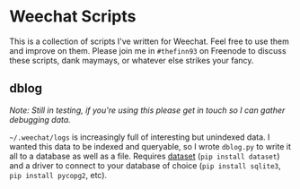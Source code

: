 # Weechat Scripts

This is a collection of scripts I've written for Weechat. Feel free to use them and improve
on them. Please join me in `#thefinn93` on Freenode to discuss these scripts, dank maymays,
or whatever else strikes your fancy.


## dblog
_Note: Still in testing, if you're using this please get in touch so I can gather debugging data._

`~/.weechat/logs` is increasingly full of interesting but unindexed data. I wanted this data
to be indexed and queryable, so I wrote `dblog.py` to write it all to a database as well as
a file. Requires [dataset](https://dataset.readthedocs.io/en/latest/) (`pip install dataset`)
and a driver to connect to your database of choice (`pip install sqlite3`,
  `pip install pycopg2`, etc).
